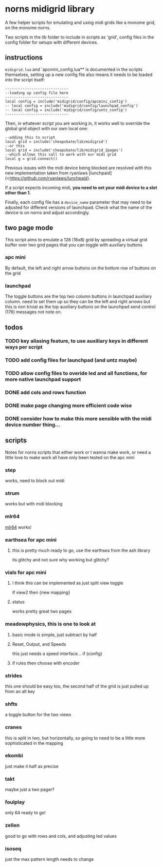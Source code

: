 

# norns midigrid library

A few helper scripts for emulating and using midi grids like a monome grid, on the monome norns.

Two scripts in the lib folder to include in scripts as 'grid', config files in the config folder for setups with different devices.


<a id="org23244c6"></a>

## instructions

`midigrid.lua` and `apcmini_config.lua** is documented in the scripts themselves, setting up a new config file also means it needs to be loaded into the script itself:

    -----------------------------
    --loading up config file here
    -----------------------------
    local config = include('midigrid/config/apcmini_config')
    -- local config = include('midigrid/config/launchpad_config')
    -- local config = include('midigrid/config/untz_config')
    -----------------------------

Then, in whatever script you are working in, it works well to override the global grid object with our own local one:

    --adding this to script
    local grid = include('cheapskate/lib/midigrid')
    --or this
    local grid = include('cheapskate/lib/midigrid_2pages')
    --which allows this call to work with our midi grid
    local g = grid.connect()

Previous issues with the midi device being blocked are resolved with this new implementation taken from ryanlaws [lunchpaid](<https://github.com/ryanlaws/lunchpaid).

If a script expects incoming midi, **you need to set your midi device to a slot other than 1.**

Finally, each config file has a `device_name` parameter that may need to be adjusted for different versions of launchpad.  Check what the name of the device is on norns and adjust accordingly.  

<a id="orgb475cd5"></a>

## two page mode

This script aims to emulate a 128 (16x8) grid by spreading a virtual grid buffer over two grid pages that you can toggle with auxiliary buttons


<a id="orgd95a7df"></a>

### apc mini

By default, the left and right arrow buttons on the bottom row of buttons on the grid


<a id="org8d9d20c"></a>

### launchpad

The toggle buttons are the top two column buttons in launchpad auxiliary column.  need to set them up so they can be the left and right arrows but this is non trivial as the top auxiliary buttons on the launchpad send control (176) messages not note on.

## todos

### TODO key aliasing feature, to use auxiliary keys in different ways per script
<a id="org2979fc0"></a>

### TODO add config files for launchpad (and untz maybe)


<a id="orgfb9e746"></a>

### TODO allow config files to overide led and all functions, for more native launchpad support


<a id="org75aa3b0"></a>

### DONE add cols and rows function


<a id="org04ac368"></a>

### DONE make page changing more efficient code wise


<a id="org3b00ee5"></a>

### DONE consider how to make this more sensible with the midi device number thing&#x2026;


<a id="org23362ea"></a>

## scripts

Notes for norns scripts that either work or I wanna make work, or need a little love to make work
all have only been tested on the apc mini


<a id="orgd1a7656"></a>

### step

works, need to block out midi


<a id="org4a0b355"></a>

### strum

works but with midi blocking


<a id="org1077a0a"></a>

### mlr64

[mlr64](https://github.com/noiserock/custom64)
works!


<a id="org1065623"></a>

### earthsea for apc mini

1.  this is pretty much ready to go, use the earthsea from the ash library

    its glitchy and not sure why
    working but glitchy?


<a id="org563c70e"></a>

### vials for apc mini

1.  I think this can be implemented as just split view toggle

    if view2 then {new mapping}

2.  status

    works pretty great two pages


<a id="org4f0d50f"></a>

### meadowphysics, this is one to look at

1.  basic mode is simple, just subtract by half

2.  Reset, Output, and Speeds

    this just needs a speed interface&#x2026;
    if (config)

3.  if rules then choose with encoder


<a id="org2780522"></a>

### strides

this one should be easy too, the second half of the grid is just pulled up from an alt key


<a id="orgd9cade2"></a>

### shfts

a toggle button for the two views


<a id="orgfc45182"></a>

### cranes

this is split in two, but horizontally, so going to need to be a little more sophisticated in the mapping


<a id="org617fd29"></a>

### ekombi

just make it half as precise


<a id="org462156d"></a>

### takt

maybe just a two pager?


<a id="org42b704d"></a>

### foulplay

only 64 ready to go!


<a id="org42e7176"></a>

### zellen

good to go with rows and cols, and adjusting led values


<a id="org7827ad6"></a>

### isoseq

just the max pattern length needs to change

